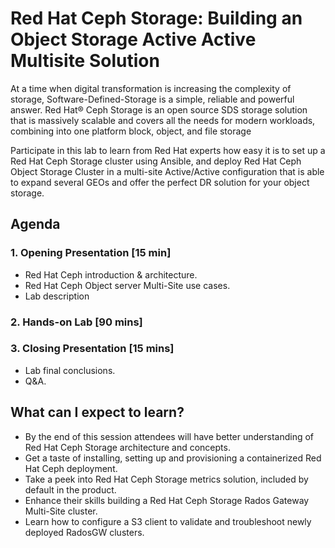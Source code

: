 # Red Hat Ceph Storage: Building an Object Storage Active Active Multisite Solution

At a time when digital transformation is increasing the complexity of storage, Software-Defined-Storage is a simple, reliable and powerful answer. Red Hat® Ceph Storage is an open source SDS storage solution that is massively scalable and covers all the needs for modern workloads, combining into one platform block, object, and file storage

Participate in this lab to learn from Red Hat experts how easy it is to set up a Red Hat Ceph Storage cluster using Ansible, and deploy Red Hat Ceph Object Storage Cluster in a multi-site Active/Active configuration that is able to expand several GEOs and offer the perfect DR solution for your object storage.

## Agenda

### 1. Opening Presentation [15 min]
* Red Hat Ceph introduction & architecture.
* Red Hat Ceph Object server Multi-Site use cases. 
* Lab description

### 2. Hands-on Lab [90 mins]

### 3. Closing Presentation [15 mins]
* Lab final conclusions.
* Q&A.

## What can I expect to learn?
* By the end of this session attendees will have better understanding of Red Hat Ceph Storage architecture and concepts.
* Get a taste of  installing, setting up and provisioning a containerized Red Hat Ceph deployment.
* Take a peek into Red Hat Ceph Storage metrics solution, included by default in the product.
* Enhance their skills building a Red Hat Ceph Storage Rados Gateway Multi-Site cluster.
* Learn how to configure a S3 client to validate and troubleshoot newly deployed RadosGW clusters.
